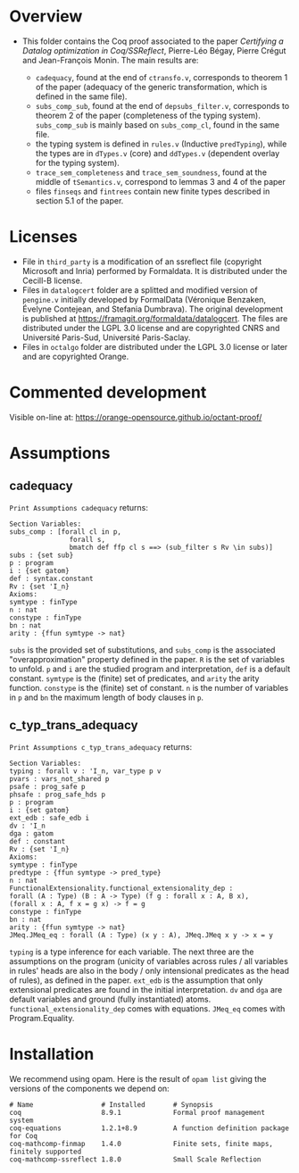 # Overview

  - This folder contains the Coq proof associated to the paper *Certifying a Datalog optimization in Coq/SSReflect*, Pierre-Léo Bégay, Pierre Crégut and Jean-François Monin. The main results are:

    + `cadequacy`, found at the end of `ctransfo.v`, corresponds to theorem
    1 of the paper (adequacy of the generic transformation, which is defined
    in the same file).
    + `subs_comp_sub`, found at the end of `depsubs_filter.v`, corresponds
    to theorem 2 of the paper (completeness of the typing system).
    `subs_comp_sub` is mainly based on `subs_comp_cl`, found in the same file.
    + the typing system is defined in `rules.v` (Inductive `predTyping`),
    while the types are in `dTypes.v` (core) and `ddTypes.v` (dependent
    overlay for the typing system).
    + `trace_sem_completeness` and `trace_sem_soundness`, found at the
    middle of `tSemantics.v`, correspond to lemmas 3 and 4 of the paper
    + files `finseqs` and `fintrees` contain new finite types described in
    section 5.1 of the paper.

# Licenses

  - File in `third_party` is a modification of an ssreflect file (copyright Microsoft and Inria)
    performed by Formaldata. It is distributed under the Cecill-B license.
  - Files in `datalogcert` folder are a splitted and modified version of `pengine.v`
    initially developed by FormalData (Véronique Benzaken, Évelyne Contejean,
    and Stefania Dumbrava). The original development is published at
    https://framagit.org/formaldata/datalogcert. The files are distributed under
    the LGPL 3.0 license and are copyrighted CNRS and Université Paris-Sud,
    Université Paris-Saclay.
  - Files in `octalgo` folder are distributed under the LGPL 3.0 license or
    later and are copyrighted Orange.

# Commented development
Visible on-line at: https://orange-opensource.github.io/octant-proof/

# Assumptions

## cadequacy

`Print Assumptions cadequacy` returns:

```
Section Variables:
subs_comp : [forall cl in p,
               forall s,
               bmatch def ffp cl s ==> (sub_filter s Rv \in subs)]
subs : {set sub}
p : program
i : {set gatom}
def : syntax.constant
Rv : {set 'I_n}
Axioms:
symtype : finType
n : nat
constype : finType
bn : nat
arity : {ffun symtype -> nat}
```

`subs` is the provided set of substitutions, and `subs_comp` is the
associated "overapproximation" property defined in the paper.
`R` is the set of variables to unfold.
`p` and `i` are the studied program and interpretation,
`def` is a default constant.
`symtype` is the (finite) set of predicates, and `arity` the arity function.
`constype` is the (finite) set of constant.
`n` is the number of variables in `p` and `bn` the maximum length of
body clauses in `p`.


## c_typ_trans_adequacy
`Print Assumptions c_typ_trans_adequacy` returns:

```
Section Variables:
typing : forall v : 'I_n, var_type p v
pvars : vars_not_shared p
psafe : prog_safe p
phsafe : prog_safe_hds p
p : program
i : {set gatom}
ext_edb : safe_edb i
dv : 'I_n
dga : gatom
def : constant
Rv : {set 'I_n}
Axioms:
symtype : finType
predtype : {ffun symtype -> pred_type}
n : nat
FunctionalExtensionality.functional_extensionality_dep :
forall (A : Type) (B : A -> Type) (f g : forall x : A, B x),
(forall x : A, f x = g x) -> f = g
constype : finType
bn : nat
arity : {ffun symtype -> nat}
JMeq.JMeq_eq : forall (A : Type) (x y : A), JMeq.JMeq x y -> x = y
```

`typing` is a type inference for each variable.
The next three are the assumptions on the program (unicity of variables
across rules / all variables in rules' heads are also in the body / only
intensional predicates as the head of rules), as defined in the paper.
`ext_edb` is the assumption that only extensional predicates are found
in the initial interpretation.
`dv` and `dga` are default variables and ground (fully instantiated) atoms.
`functional_extensionality_dep` comes with equations.
`JMeq_eq` comes with Program.Equality.

# Installation

We recommend using opam. Here is the result of `opam list` giving
the versions of the components we depend on:
```
# Name                 # Installed       # Synopsis
coq                    8.9.1             Formal proof management system
coq-equations          1.2.1+8.9         A function definition package for Coq
coq-mathcomp-finmap    1.4.0             Finite sets, finite maps, finitely supported
coq-mathcomp-ssreflect 1.8.0             Small Scale Reflection
```
